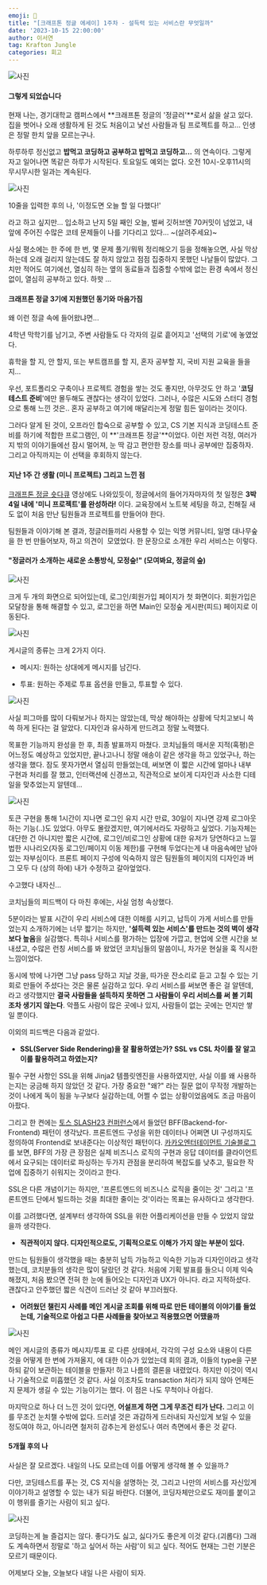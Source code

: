 ```yaml
---
emoji: 📓
title: "[크래프톤 정글 에세이] 1주차 - 설득력 있는 서비스란 무엇일까"
date: '2023-10-15 22:00:00'
author: 이서연
tag: Krafton Jungle
categories: 회고
---
```


![사진](./jungle_logo.jpg)

#### **그렇게 되었습니다**

현재 나는, 경기대학교 캠퍼스에서 **크래프톤 정글의 '정글러'**로서 삶을 살고 있다. 집을 벗어나 오래 생활하게 된 것도 처음이고 낯선 사람들과 팀 프로젝트를 하고... 인생은 정말 한치 앞을 모르는구나.

하루하루 정신없고 **밥먹고 코딩하고 공부하고 밥먹고 코딩하고...** 의 연속이다. 그렇게 자고 일어나면 똑같은 하루가 시작된다. 토요일도 예외는 없다. 오전 10시-오후11시의 무시무시한 일과는 계속된다.

![사진](./enough-today.jpeg)

10줄을 입력한 후의 나, '이정도면 오늘 할 일 다했다!'

라고 하고 싶지만... 입소하고 난지 5일 째인 오늘, 벌써 깃허브엔 70커밋이 넘었고, 내 앞에 주어진 수많은 코테 문제들이 나를 기다리고 있다... ~(살려주세요)~

사실 평소에는 한 주에 한 번, 몇 문제 풀기/뭐뭐 정리해오기 등을 정해놓으면, 사실 막상 하는데 오래 걸리지 않는데도 잘 하지 않았고 점점 집중하지 못했던 나날들이 많았다. 그치만 적어도 여기에선, 열심히 하는 옆의 동료들과 집중할 수밖에 없는 환경 속에서 정신없이, 열심히 공부하고 있다. 하핫 ...

#### **크래프톤 정글 3기에 지원했던 동기와 마음가짐** 

왜 이런 정글 속에 들어왔냐면...

4학년 막학기를 남기고, 주변 사람들도 다 각자의 길로 흩어지고 '선택의 기로'에 놓였었다.

휴학을 할 지, 안 할지, 또는 부트캠프를 할 지, 혼자 공부할 지, 국비 지원 교육을 들을지...

우선, 포트폴리오 구축이나 프로젝트 경험을 쌓는 것도 좋지만, 아무것도 안 하고 '**코딩테스트 준비**'에만 몰두해도 괜찮다는 생각이 있었다. 그러나, 수많은 시도와 스터디 경험으로 통해 느낀 것은.. 혼자 공부하고 여기에 매달리는게 정말 힘든 일이라는 것이다.

그러다 알게 된 것이, 오프라인 합숙으로 공부할 수 있고, CS 기본 지식과 코딩테스트 준비를 하기에 적합한 프로그램인, 이 **'크래프톤 정글'**이었다. 이런 저런 걱정, 여러가지 밖의 이야기들에선 잠시 멀어져, 눈 딱 감고 편안한 장소를 떠나 공부에만 집중하자. 그리고 아직까지는 이 선택을 후회하지 않는다. 

#### **지난 1주 간 생활 (미니 프로젝트) 그리고 느낀 점**

[크래프톤 정글 숏다큐](https://youtu.be/1IpAC08V7uU?si=MjMFmw-rRwR3leT0) 영상에도 나와있듯이, 정글에서의 들어가자마자의 첫 일정은 **3박 4일 내에 '미니 프로젝트'를 완성하라!** 이다. 교육장에서 노트북 세팅을 하고, 친해질 새도 없이 처음 만난 팀원들과 프로젝트를 만들어야 한다. 

팀원들과 이야기해 본 결과, 정글러들끼리 사용할 수 있는 익명 커뮤니티, 일명 대나무숲을 한 번 만들어보자, 하고 의견이  모였었다. 한 문장으로 소개한 우리 서비스는 이렇다.

#### **"정글러가 소개하는 새로운 소통방식, 모정숲!"** (모여봐요, 정글의 숲)

![사진](./mojung-login.png)

크게 두 개의 화면으로 되어있는데, 로그인/회원가입 페이지가 첫 화면이다. 회원가입은 모달창을 통해 해결할 수 있고, 로그인을 하면 Main인 모정숲 게시판(피드) 페이지로 이동된다.

![사진](./mojung-main.png)

게시글의 종류는 크게 2가지 이다.

- 메시지: 원하는 상대에게 메시지를 남긴다.

- 투표: 원하는 주제로 투표 옵션을 만들고, 투표할 수 있다.

![사진](./mojung-figma.png)

사실 피그마를 많이 다뤄보거나 하지는 않았는데, 막상 해야하는 상황에 닥치고보니 쓱쓱 하게 된다는 걸 알았다. 디자인과 유사하게 만드려고 정말 노력했다.

목표한 기능까지 완성을 한 후, 최종 발표까지 마쳤다. 코치님들의 매서운 지적(혹평)은 어느정도 예상하고 있었지만, 끝나고나니 정말 애송이 같은 생각을 하고 있었구나, 하는 생각을 했다. 잠도 못자가면서 열심히 만들었는데, 써보면 이 짧은 시간에 얼마나 내부 구현과 처리를 잘 했고, 인터랙션에 신경쓰고, 직관적으로 보이게 디자인과 사소한 디테일을 맞추었는지 알텐데...

![사진](./mojung-token.png)

토큰 구현을 통해 1시간이 지나면 로그인 유지 시간 만료, 30일이 지나면 강제 로그아웃하는 기능(..)도 있었다. 아무도 몰랐겠지만, 여기에서라도 자랑하고 싶었다. 기능자체는 대단한 건 아니지만 짧은 시간에, 로그인/비로그인 상황에 대한 유저가 당연하다고 느낄 법한 시나리오(자동 로그인/페이지 이동 제한)를 구현해 두었다는게 내 마음속에만 남아있는 자부심이다. 프론트 페이지 구성에 익숙하지 않은 팀원들의 페이지의 디자인과 버그 모두 다 (상의 하에) 내가 수정하고 갈아엎었다.

수고했다 내자신...

코치님들의 피드백이 다 마친 후에는, 사실 엄청 속상했다.

5분이라는 발표 시간이 우리 서비스에 대한 이해를 시키고, 납득이 가게 서비스를 만들었는지 소개하기에는 너무 짧기는 하지만, **'설득력 있는 서비스'를 만드는 것의 벽이 생각보다 높음**을 실감했다. 특히나 서비스를 평가하는 입장에 가깝고, 현업에 오랜 시간을 보내셨고, 수많은 런칭 서비스를 봐 왔었던 코치님들의 말씀이니, 차가운 현실을 훅 직시한 느낌이었다.

동시에 밖에 나가면 그냥 pass 당하고 지날 것을, 따가운 잔소리로 듣고 고칠 수 있는 기회로 만들어 주셨다는 것은 물론 실감하고 있다. 우리 서비스를 써보면 좋은 걸 알텐데, 라고 생각했지만 **결국 사람들을 설득하지 못하면 그 사람들이 우리 서비스를 써 볼 기회조차 생기지 않는다**. 악플도 사람이 많은 곳에나 있지, 사람들이 없는 곳에는 먼지만 쌓일 뿐이다.

이외의 피드백은 다음과 같았다.

- **SSL(Server Side Rendering)을 잘 활용하였는가? SSL vs CSL 차이를 잘 알고 이를 활용하려고 하였는지?**

필수 구현 사항인 SSL을 위해 Jinja2 템플릿엔진을 사용하였지만, 사실 이를 왜 사용하는지는 궁금해 하지 않았던 것 같다. 가장 중요한 "왜?" 라는 질문 없이 무작정 개발하는 것이 나에게 독이 됨을 누구보다 실감하는데, 어쩔 수 없는 상황이었음에도 조금 마음이 아팠다.

그리고 한 켠에는 [토스 SLASH23 컨퍼런스](https://www.youtube.com/watch?v=Zs3jVelp0L8)에서 들었던 BFF(Backend-for-Frontend) 패턴이 생각났다. 프론트엔드 구성을 위한 데이터나 어쩌면 UI 구성까지도 정의하여 Frontend로 보내준다는 이상적인 패턴이다. [카카오엔터테이먼트 기술블로그](https://fe-developers.kakaoent.com/2022/220310-kakaopage-bff/)를 보면, BFF의 가장 큰 장점은 실제 비즈니스 로직의 구현과 응답 데이터를 클라이언트에서 요구되는 데이터로 파싱하는 두가지 관점을 분리하여 복잡도를 낮추고, 필요한 작업에 집중하기 쉬워지는 것이라고 한다. 

SSL은 다른 개념이기는 하지만, '프론트엔드의 비즈니스 로직을 줄이는 것' 그리고 '프론트엔드 단에서 빌드하는 것을 최대한 줄이는 것'이라는 목표는 유사하다고 생각한다. 

이를 고려했다면, 설계부터 생각하여 SSL을 위한 어플리케이션을 만들 수 있었지 않았을까 생각한다.

- **직관적이지 않다. 디자인적으로도, 기획적으로도 이해가 가지 않는 부분이 있다.**

만드는 팀원들이 생각했을 때는 충분히 납득 가능하고 익숙한 기능과 디자인이라고 생각했는데, 코치분들의 생각은 많이 달랐던 것 같다. 처음에 기획 발표를 들으니 이제 익숙해졌지, 처음 봤으면 전혀 한 눈에 들어오는 디자인과 UX가 아니다. 라고 지적하셨다. 괜찮다고 안주했던 짧은 식견이 드러난 것 같아 부끄러웠다.

- **어려웠던 챌린지 사례를 메인 게시글 조회를 위해 따로 만든 테이블의 이야기를 들었는데, 기술적으로 아쉽고 다른 사례들을 찾아보고 적용했으면 어땠을까**

![사진](./mojung-challenge.png)

메인 게시글의 종류가 메시지/투표 로 다른 상태에서, 각각의 구성 요소와 내용이 다른 것을 어떻게 한 번에 가져올지, 에 대한 이슈가 있었는데 회의 결과, 이들의 type을 구분하되 같이 보관하는 테이블을 만들자! 하고 나름의 결론을 내렸었다. 하지만 이것이 역시나 기술적으로 미흡했던 것 같다. 사실 이조차도 transaction 처리가 되지 않아 언제든지 문제가 생길 수 있는 기능이기는 했다. 이 점은 나도 무척이나 아쉽다.

마지막으로 하나 더 느낀 것이 있다면, **어설프게 하면 그게 무조건 티가 난다.** 그리고 이를 무조건 눈치챌 수밖에 없다. 드러낼 것은 과감하게 드러내되 자신있게 보일 수 있을 정도여야 하고, 아니라면 철저히 감추는게 완성도나 여러 측면에서 좋은 것 같다. 

#### **5개월 후의 나**

사실은 잘 모르겠다. 내일의 나도 모르는데 이를 어떻게 생각해 볼 수 있을까.?

다만, 코딩테스트를 푸는 것, CS 지식을 설명하는 것, 그리고 나만의 서비스를 자신있게 이야기하고 설명할 수 있는 내가 되길 바란다. 더불어, 코딩자체만으로도 재미를 붙이고 이 행위를 즐기는 사람이 되고 싶다. 

![사진](./last-me.png)

코딩하는게 늘 즐겁지는 않다. 좋다가도 싫고, 싫다가도 좋은게 이것 같다.(괴롭다) 그래도 계속하면서 정말로 '하고 싶어서 하는 사람'이 되고 싶다. 적어도 현재는 그런 기분은 모르기 때문이다.

어제보다 오늘, 오늘보다 내일 나은 사람이 되자.

```toc

```
